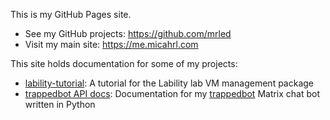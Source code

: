
This is my GitHub Pages site.

* See my GitHub projects: <https://github.com/mrled>
* Visit my main site: <https://me.micahrl.com>

This site holds documentation for some of my projects:

* [lability-tutorial](/lability-tutorial): A tutorial for the Lability lab VM management package
* [trappedbot API docs](/trappedbot): Documentation for my [trappedbot](https://github.com/mrled/trappedbot) Matrix chat bot written in Python
